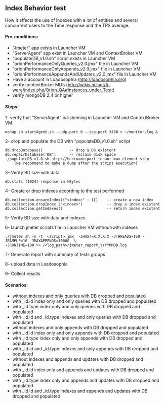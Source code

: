 ## Index Behavior test

How it affects the use of indexes with a lot of entities and several concurrent  users  to the Time response and the TPS average.

#### Pre-conditions:

* "Jmeter" app exists in Launcher VM
* "ServerAgent" app exist in Launcher VM and ContextBroker VM
* "populateDB_v1.0.sh" script exists in Launcher VM
* "orionPerformanceOnlyQueries_v2.0.jmx" file in Launcher VM
* "orionPerformanceOnlyAppends_v2.0.jmx" file in Launcher VM
* "orionPerformanceAppendsAndUpdates_v2.0.jmx" file in Launcher VM
* Have a account in Loadosophia (http://loadosophia.org)
* verify contextBroker MD5 (http://wikis.hi.inet/fi-ware/index.php/Orion_QA#Instances_under_Test:)
* verify mongoDB 2.4 or higher
	
#### Steps:

1- verify that "ServerAgent" is listenning in Launcher VM and ContextBroker VM
```
nohup sh startAgent.sh --udp-port 0 --tcp-port 3450 > ~/monitor.log &
```
2- drop and populate the DB with "populateDB_v1.0.sh" script
```
db.dropDatabase()            -- drop a Db existent              
db.repairDatabase('DB')      -- reclaim disk space 
./populateDB_v1.0.sh http://hostname:port tenant max_element step 
    (we recommend to make a dump after the script execution)
```
3- Verify BD size with data
```
db.stats (1024) response in kBytes
```
4- Create or drop indexes according to the test performed
```
db.collection.ensureIndex({"<index>" : 1})    -- create a new index
db.collection.dropIndex ("<index>")           -- drop a index existent 
db.collection.getIndexes()                    -- return index existent
```
5- Verify BD size with data and indexes

6- launch jmeter scripts file in Launcher VM without/with indexes
```
./jmeter.sh -n -t  <script>.jmx  -JHOST=X.X.X.X -JTHREADS=100 -JRAMPUP=10 -JMAXAPPENDS=10000  \
-JRUNTIME=180 >> /<log_path>/jmeter_report_YYYYMMDD.log
```
7- Generate report with summary of tests groups

8- upload data in Loadosophia

9- Collect results

#### Scenarios:

* without indexes and only queries with DB dropped and populated
* with _id.id index only and only queries with DB dropped and populated
* with _id.type index only and only queries with DB dropped and populated
* with _id.id and _id.type indexes and only queries with DB dropped and populated
* without indexes and only appends with DB dropped and populated
* with _id.id index only and only appends with DB dropped and populated
* with _id.type index only and only appends with DB dropped and populated
* with _id.id and _id.type indexes and only appends with DB dropped and populated
* without indexes and appends and updates with DB dropped and populated
* with _id.id index only and appends and updates with DB dropped and populated
* with _id.type index only and appends and updates with DB dropped and populated
* with _id.id and _id.type indexes and appends and updates with DB dropped and populated